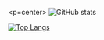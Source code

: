 <p=center>
![GitHub stats](https://github-readme-stats.vercel.app/api?username=nvb-uy&hide=contr,issues&count_private=true&show_icons=true&theme=cobalt&include_all_commits=true&custom_title=Welcome%20to%20my%20profile%20👋🔭)

[![Top Langs](https://github-readme-stats.vercel.app/api/top-langs/?username=nvb-uy&count_private=true&theme=cobalt)](https://github.com/nvb-uy)
</p>
<!--
**nvb-uy/nvb-uy** is a ✨ _special_ ✨ repository because its `README.md` (this file) appears on your GitHub profile.

Here are some ideas to get you started:



- 🔭 I’m currently working on Minecraft Mods & AI
- 🌱 I’m currently learning ...
- 👯 I’m looking to collaborate on ...
- 🤔 I’m looking for help with ...
- 💬 Ask me about ...
- 📫 How to reach me: ...
- 😄 Pronouns: ...
- ⚡ Fun fact: ...
-->
